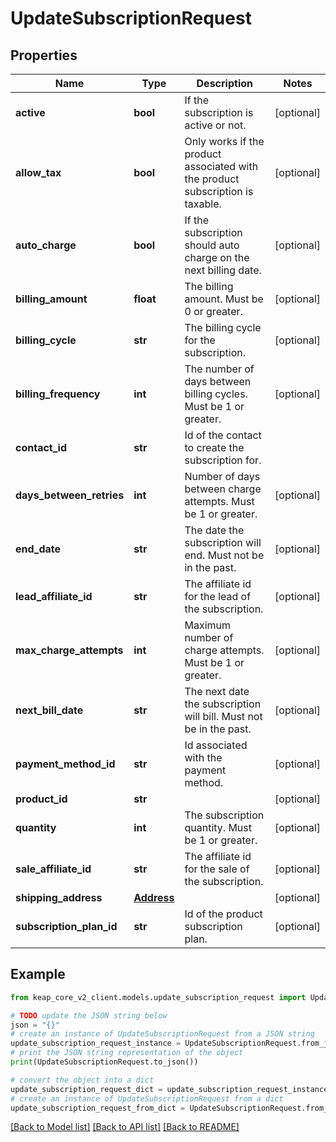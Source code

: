 # UpdateSubscriptionRequest


## Properties

Name | Type | Description | Notes
------------ | ------------- | ------------- | -------------
**active** | **bool** | If the subscription is active or not. | [optional] 
**allow_tax** | **bool** | Only works if the product associated with the product subscription is taxable. | [optional] 
**auto_charge** | **bool** | If the subscription should auto charge on the next billing date. | [optional] 
**billing_amount** | **float** | The billing amount. Must be 0 or greater. | [optional] 
**billing_cycle** | **str** | The billing cycle for the subscription. | [optional] 
**billing_frequency** | **int** | The number of days between billing cycles. Must be 1 or greater. | [optional] 
**contact_id** | **str** | Id of the contact to create the subscription for. | 
**days_between_retries** | **int** | Number of days between charge attempts. Must be 1 or greater. | [optional] 
**end_date** | **str** | The date the subscription will end. Must not be in the past. | [optional] 
**lead_affiliate_id** | **str** | The affiliate id for the lead of the subscription. | [optional] 
**max_charge_attempts** | **int** | Maximum number of charge attempts. Must be 1 or greater. | [optional] 
**next_bill_date** | **str** | The next date the subscription will bill. Must not be in the past. | [optional] 
**payment_method_id** | **str** | Id associated with the payment method. | [optional] 
**product_id** | **str** |  | [optional] 
**quantity** | **int** | The subscription quantity. Must be 1 or greater. | [optional] 
**sale_affiliate_id** | **str** | The affiliate id for the sale of the subscription. | [optional] 
**shipping_address** | [**Address**](Address.md) |  | [optional] 
**subscription_plan_id** | **str** | Id of the product subscription plan. | [optional] 

## Example

```python
from keap_core_v2_client.models.update_subscription_request import UpdateSubscriptionRequest

# TODO update the JSON string below
json = "{}"
# create an instance of UpdateSubscriptionRequest from a JSON string
update_subscription_request_instance = UpdateSubscriptionRequest.from_json(json)
# print the JSON string representation of the object
print(UpdateSubscriptionRequest.to_json())

# convert the object into a dict
update_subscription_request_dict = update_subscription_request_instance.to_dict()
# create an instance of UpdateSubscriptionRequest from a dict
update_subscription_request_from_dict = UpdateSubscriptionRequest.from_dict(update_subscription_request_dict)
```
[[Back to Model list]](../README.md#documentation-for-models) [[Back to API list]](../README.md#documentation-for-api-endpoints) [[Back to README]](../README.md)


